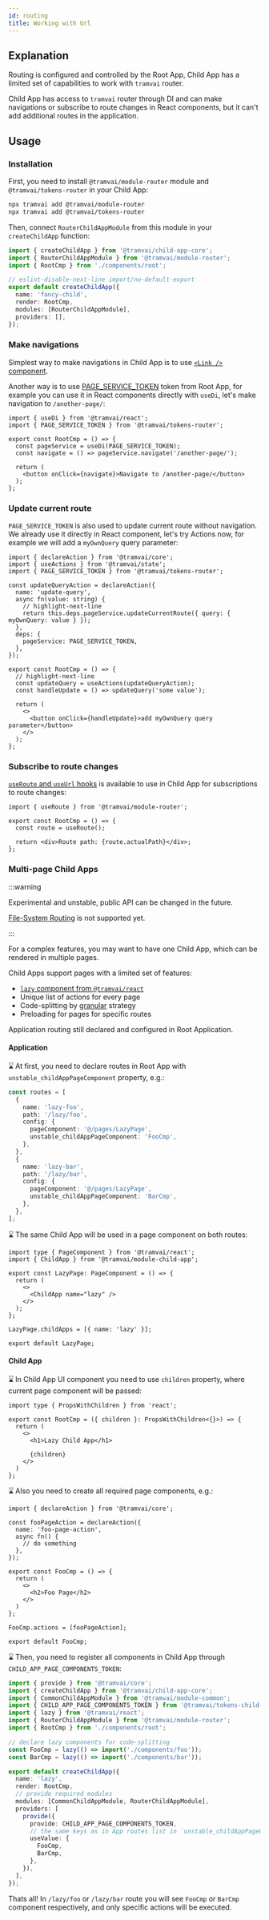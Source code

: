 ```yaml
---
id: routing
title: Working with Url
---
```


## Explanation

Routing is configured and controlled by the Root App, Child App has a limited set of capabilities to work with `tramvai` router.

Child App has access to `tramvai` router through DI and can make navigations or subscribe to route changes in React components, but it can't add additional routes in the application.

## Usage

### Installation

First, you need to install `@tramvai/module-router` module and `@tramvai/tokens-router` in your Child App:

```bash
npx tramvai add @tramvai/module-router
npx tramvai add @tramvai/tokens-router
```

Then, connect `RouterChildAppModule` from this module in your `createChildApp` function:

```ts
import { createChildApp } from '@tramvai/child-app-core';
import { RouterChildAppModule } from '@tramvai/module-router';
import { RootCmp } from './components/root';

// eslint-disable-next-line import/no-default-export
export default createChildApp({
  name: 'fancy-child',
  render: RootCmp,
  modules: [RouterChildAppModule],
  providers: [],
});
```

### Make navigations

Simplest way to make navigations in Child App is to use [`<Link />` component](03-features/07-routing/04-links-and-navigation.md#link-component).

Another way is to use [PAGE_SERVICE_TOKEN](03-features/07-routing/04-links-and-navigation.md#pageservice-service) token from Root App, for example you can use it in React components directly with `useDi`, let's make navigation to `/another-page/`:

```tsx title="components/root.tsx"
import { useDi } from '@tramvai/react';
import { PAGE_SERVICE_TOKEN } from '@tramvai/tokens-router';

export const RootCmp = () => {
  const pageService = useDi(PAGE_SERVICE_TOKEN);
  const navigate = () => pageService.navigate('/another-page/');

  return (
    <button onClick={navigate}>Navigate to /another-page/</button>
  );
};
```

### Update current route

`PAGE_SERVICE_TOKEN` is also used to update current route without navigation. We already use it directly in React component, let's try Actions now, for example we will add a `myOwnQuery` query parameter:

```tsx title="components/root.tsx"
import { declareAction } from '@tramvai/core';
import { useActions } from '@tramvai/state';
import { PAGE_SERVICE_TOKEN } from '@tramvai/tokens-router';

const updateQueryAction = declareAction({
  name: 'update-query',
  async fn(value: string) {
    // highlight-next-line
    return this.deps.pageService.updateCurrentRoute({ query: { myOwnQuery: value } });
  },
  deps: {
    pageService: PAGE_SERVICE_TOKEN,
  },
});

export const RootCmp = () => {
  // highlight-next-line
  const updateQuery = useActions(updateQueryAction);
  const handleUpdate = () => updateQuery('some value');

  return (
    <>
      <button onClick={handleUpdate}>add myOwnQuery query parameter</button>
    </>
  );
};
```

### Subscribe to route changes

[`useRoute` and `useUrl` hooks](03-features/07-routing/03-working-with-url.md) is available to use in Child App for subscriptions to route changes:

```tsx title="components/root.tsx"
import { useRoute } from '@tramvai/module-router';

export const RootCmp = () => {
  const route = useRoute();

  return <div>Route path: {route.actualPath}</div>;
};
```

### Multi-page Child Apps

:::warning

Experimental and unstable, public API can be changed in the future.

[File-System Routing](03-features/03-pages.md#file-system-routing) is not supported yet.

:::

For a complex features, you may want to have one Child App, which can be rendered in multiple pages.

Child Apps support pages with a limited set of features:
- [`lazy` component from `@tramvai/react`](references/tramvai/react.md)
- Unique list of actions for every page
- Code-splitting by [granular](https://web.dev/granular-chunking-nextjs/) strategy
- Preloading for pages for specific routes

Application routing still declared and configured in Root Application.

#### Application

:hourglass: At first, you need to declare routes in Root App with `unstable_childAppPageComponent` property, e.g.:

```ts
const routes = [
  {
    name: 'lazy-foo',
    path: '/lazy/foo',
    config: {
      pageComponent: '@/pages/LazyPage',
      unstable_childAppPageComponent: 'FooCmp',
    },
  },
  {
    name: 'lazy-bar',
    path: '/lazy/bar',
    config: {
      pageComponent: '@/pages/LazyPage',
      unstable_childAppPageComponent: 'BarCmp',
    },
  },
];
```

:hourglass: The same Child App will be used in a page component on both routes:

```tsx title="app/src/pages/LazyPage.tsx"
import type { PageComponent } from '@tramvai/react';
import { ChildApp } from '@tramvai/module-child-app';

export const LazyPage: PageComponent = () => {
  return (
    <>
      <ChildApp name="lazy" />
    </>
  );
};

LazyPage.childApps = [{ name: 'lazy' }];

export default LazyPage;
```

#### Child App

:hourglass: In Child App UI component you need to use `children` property, where current page component will be passed:

```tsx title="child-app/src/components/root.tsx"
import type { PropsWithChildren } from 'react';

export const RootCmp = ({ children }: PropsWithChildren<{}>) => {
  return (
    <>
      <h1>Lazy Child App</h1>

      {children}
    </>
  )
};
```

:hourglass: Also you need to create all required page components, e.g.:

```tsx title="child-app/src/components/foo.tsx"
import { declareAction } from '@tramvai/core';

const fooPageAction = declareAction({
  name: 'foo-page-action',
  async fn() {
    // do something
  },
});

export const FooCmp = () => {
  return (
    <>
      <h2>Foo Page</h2>
    </>
  )
};

FooCmp.actions = [fooPageAction];

export default FooCmp;
```

:hourglass: Then, you need to register all components in Child App through `CHILD_APP_PAGE_COMPONENTS_TOKEN`:

```ts title="child-app/src/index.ts"
import { provide } from '@tramvai/core';
import { createChildApp } from '@tramvai/child-app-core';
import { CommonChildAppModule } from '@tramvai/module-common';
import { CHILD_APP_PAGE_COMPONENTS_TOKEN } from '@tramvai/tokens-child-app';
import { lazy } from '@tramvai/react';
import { RouterChildAppModule } from '@tramvai/module-router';
import { RootCmp } from './components/root';

// declare lazy components for code-splitting
const FooCmp = lazy(() => import('./components/foo'));
const BarCmp = lazy(() => import('./components/bar'));

export default createChildApp({
  name: 'lazy',
  render: RootCmp,
  // provide required modules
  modules: [CommonChildAppModule, RouterChildAppModule],
  providers: [
    provide({
      provide: CHILD_APP_PAGE_COMPONENTS_TOKEN,
      // the same keys as in App routes list in `unstable_childAppPageComponent` properties
      useValue: {
        FooCmp,
        BarCmp,
      },
    }),
  ],
});
```

Thats all! In `/lazy/foo` or `/lazy/bar` route you will see `FooCmp` or `BarCmp` component respectively, and only specific actions will be executed.
